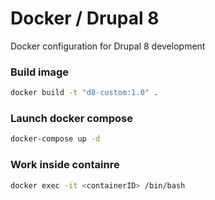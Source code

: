 # Docker / Drupal 8

Docker configuration for Drupal 8 development

### Build image

```bash
docker build -t "d8-custom:1.0" .
```

### Launch docker compose

```bash
docker-compose up -d
```

### Work inside containre

```bash
docker exec -it <containerID> /bin/bash
```
